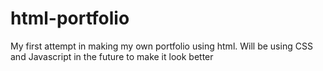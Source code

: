 # html-portfolio
My first attempt in making my own portfolio using html. Will be using CSS and Javascript in the future to make it look better
